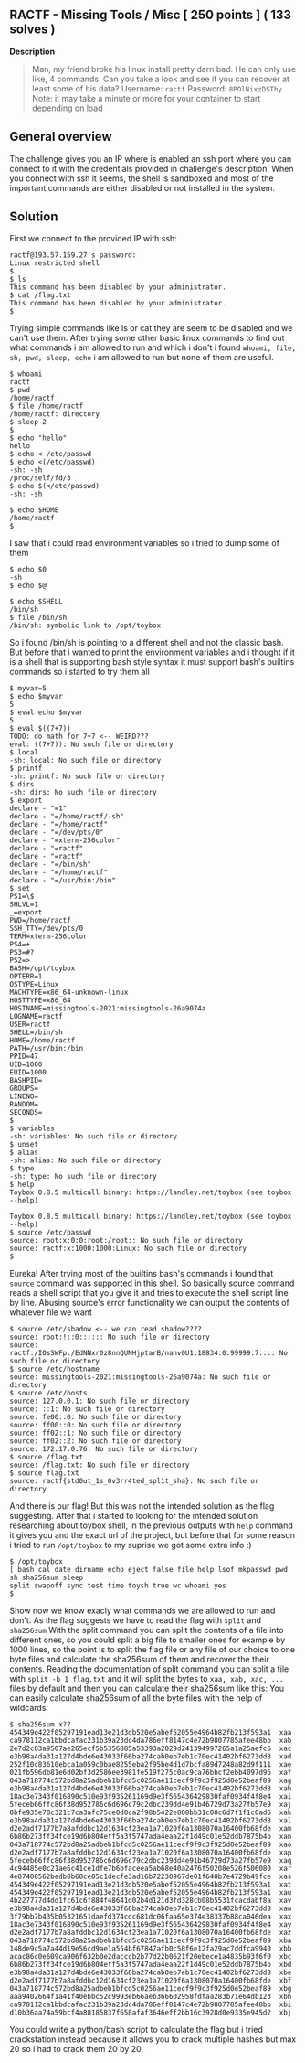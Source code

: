 ## RACTF - Missing Tools / Misc [ 250 points ] ( 133 solves )
**Description**

> Man, my friend broke his linux install pretty darn bad. He can only use like, 4 commands. Can you take a look and see if you can recover at least some of his data?
> Username: `ractf` 
> Password: `8POlNixzDSThy` 
> Note: it may take a minute or more for your container to start depending on load
## General overview
The challenge gives you an IP where is enabled an ssh port where you can connect to it with the credentials provided in challenge's description. When you connect with ssh it seems, the shell is sandboxed and most of the important commands are either disabled or not installed in the system. 
## Solution
First we connect to the provided IP with ssh:

    ractf@193.57.159.27's password: 
	Linux restricted shell
	$ 
	$ ls
	This command has been disabled by your administrator.
	$ cat /flag.txt
	This command has been disabled by your administrator.
	$ 
Trying simple commands like ls or cat they are seem to be disabled and we can't use them. After trying some other basic linux commands to find out what commands i am allowed to run and which i don't i found `whoami, file, sh, pwd, sleep, echo` i am allowed to run but none of them are useful.

    $ whoami
    ractf
    $ pwd
    /home/ractf
    $ file /home/ractf
    /home/ractf: directory
    $ sleep 2
    $ 
	$ echo "hello"
	hello
	$ echo < /etc/passwd
	$ echo <(/etc/passwd)
	-sh: -sh
	/proc/self/fd/3
	$ echo $(</etc/passwd)
	-sh: -sh

	$ echo $HOME
	/home/ractf
	$ 
I saw that i could read environment variables so i tried to dump some of them

    $ echo $0
    -sh
    $ echo $@
    
    $ echo $SHELL
    /bin/sh
    $ file /bin/sh
    /bin/sh: symbolic link to /opt/toybox
So i found /bin/sh  is pointing to a different shell and not the classic bash.
But before that i wanted to print the environment variables and i thought if it is a shell that is supporting bash style syntax it must support bash's builtins commands so i started to try them all

    $ myvar=5
    $ echo $myvar
    5
    $ eval echo $myvar
    5
    $ eval $((7+7))
    TODO: do math for 7+7 <-- WEIRD???
    eval: ((7+7)): No such file or directory
    $ local
    -sh: local: No such file or directory
    $ printf
    -sh: printf: No such file or directory
    $ dirs
    -sh: dirs: No such file or directory
	$ export
	declare - "=1"
	declare - "=/home/ractf/-sh"
	declare - "=/home/ractf"
	declare - "=/dev/pts/0"
	declare - "=xterm-256color"
	declare - "=ractf"
	declare - "=ractf"
	declare - "=/bin/sh"
	declare - "=/home/ractf"
	declare - "=/usr/bin:/bin"
	$ set
	PS1=\$ 
	SHLVL=1
	_=export
	PWD=/home/ractf
	SSH_TTY=/dev/pts/0
	TERM=xterm-256color
	PS4=+ 
	PS3=#? 
	PS2=> 
	BASH=/opt/toybox
	OPTERR=1
	OSTYPE=Linux
	MACHTYPE=x86_64-unknown-linux
	HOSTTYPE=x86_64
	HOSTNAME=missingtools-2021:missingtools-26a9074a
	LOGNAME=ractf
	USER=ractf
	SHELL=/bin/sh
	HOME=/home/ractf
	PATH=/usr/bin:/bin
	PPID=47
	UID=1000
	EUID=1000
	BASHPID=
	GROUPS=
	LINENO=
	RANDOM=
	SECONDS=
	$ 
	$ variables
	-sh: variables: No such file or directory
	$ unset
	$ alias
	-sh: alias: No such file or directory
	$ type
	-sh: type: No such file or directory
	$ help
	Toybox 0.8.5 multicall binary: https://landley.net/toybox (see toybox --help)

	Toybox 0.8.5 multicall binary: https://landley.net/toybox (see toybox --help)
	$ source /etc/passwd
	source: root:x:0:0:root:/root:: No such file or directory
	source: ractf:x:1000:1000:Linux: No such file or directory
	$ 
Eureka! After trying most of the builtins bash's commands i found that `source` command was supported in this shell.
So basically source command reads a shell script that you give it and tries to execute the shell script line by line.
Abusing source's error functionality we can output the contents of whatever file we want

    $ source /etc/shadow <-- we can read shadow????
    source: root:!::0:::::: No such file or directory
    source: ractf:/IOsSWFp./EdNNxr0z8nnQUNHjptarB/nahv0U1:18834:0:99999:7:::: No such file or directory
    $ source /etc/hostname
    source: missingtools-2021:missingtools-26a9074a: No such file or directory
    $ source /etc/hosts
    source: 127.0.0.1: No such file or directory
    source: ::1: No such file or directory
    source: fe00::0: No such file or directory
    source: ff00::0: No such file or directory
    source: ff02::1: No such file or directory
    source: ff02::2: No such file or directory
    source: 172.17.0.76: No such file or directory
    $ source /flag.txt
    source: /flag.txt: No such file or directory
    $ source flag.txt
    source: ractf{std0ut_1s_0v3rr4ted_spl1t_sha}: No such file or directory
And there is our flag! But this was not the intended solution as the flag suggesting.
After that i started to looking for the intended solution researching about toybox shell, in the previous outputs with `help` command it gives you and the exact url of the project, but before that for some reason i tried to run `/opt/toybox` to my suprise we got some extra info :)

    $ /opt/toybox
    [ bash cal date dirname echo eject false file help lsof mkpasswd pwd sh sha256sum sleep
    split swapoff sync test time toysh true wc whoami yes 
    $ 
Show now we know exacly what commands we are allowed to run and don't. As the flag suggests we have to read the flag with `split` and `sha256sum` 
With the split command you can split the contents of a file into different ones, so you could split a big file to smaller ones for example by 1000 lines, so the point is to split the flag file or any file of our choice to one byte files and calculate the sha256sum of them and recover the their contents. Reading the documentation of split command you can split a file with `split -b 1 flag.txt` and it will split the bytes to `xaa, xab, xac, ...` files by default and then you can calculate their sha256sum like this:
You can easily calculate sha256sum of all the byte files with the help of wildcards:

    $ sha256sum x??
    454349e422f05297191ead13e21d3db520e5abef52055e4964b82fb213f593a1  xaa
    ca978112ca1bbdcafac231b39a23dc4da786eff8147c4e72b9807785afee48bb  xab
    2e7d2c03a9507ae265ecf5b5356885a53393a2029d241394997265a1a25aefc6  xac
    e3b98a4da31a127d4bde6e43033f66ba274cab0eb7eb1c70ec41402bf6273dd8  xad
    252f10c83610ebca1a059c0bae8255eba2f95be4d1d7bcfa89d7248a82d9f111  xae
    021fb596db81e6d02bf3d2586ee3981fe519f275c0ac9ca76bbcf2ebb4097d96  xaf
    043a718774c572bd8a25adbeb1bfcd5c0256ae11cecf9f9c3f925d0e52beaf89  xag
    e3b98a4da31a127d4bde6e43033f66ba274cab0eb7eb1c70ec41402bf6273dd8  xah
    18ac3e7343f016890c510e93f935261169d9e3f565436429830faf0934f4f8e4  xai
    5feceb66ffc86f38d952786c6d696c79c2dbc239dd4e91b46729d73a27fb57e9  xaj
    0bfe935e70c321c7ca3afc75ce0d0ca2f98b5422e008bb31c00c6d7f1f1c0ad6  xak
    e3b98a4da31a127d4bde6e43033f66ba274cab0eb7eb1c70ec41402bf6273dd8  xal
    d2e2adf7177b7a8afddbc12d1634cf23ea1a71020f6a1308070a16400fb68fde  xam
    6b86b273ff34fce19d6b804eff5a3f5747ada4eaa22f1d49c01e52ddb7875b4b  xan
    043a718774c572bd8a25adbeb1bfcd5c0256ae11cecf9f9c3f925d0e52beaf89  xao
    d2e2adf7177b7a8afddbc12d1634cf23ea1a71020f6a1308070a16400fb68fde  xap
    5feceb66ffc86f38d952786c6d696c79c2dbc239dd4e91b46729d73a27fb57e9  xaq
    4c94485e0c21ae6c41ce1dfe7b6bfaceea5ab68e40a2476f50208e526f506080  xar
    4e07408562bedb8b60ce05c1decfe3ad16b72230967de01f640b7e4729b49fce  xas
    454349e422f05297191ead13e21d3db520e5abef52055e4964b82fb213f593a1  xat
    454349e422f05297191ead13e21d3db520e5abef52055e4964b82fb213f593a1  xau
    4b227777d4dd1fc61c6f884f48641d02b4d121d3fd328cb08b5531fcacdabf8a  xav
    e3b98a4da31a127d4bde6e43033f66ba274cab0eb7eb1c70ec41402bf6273dd8  xaw
    3f79bb7b435b05321651daefd374cdc681dc06faa65e374e38337b88ca046dea  xax
    18ac3e7343f016890c510e93f935261169d9e3f565436429830faf0934f4f8e4  xay
    d2e2adf7177b7a8afddbc12d1634cf23ea1a71020f6a1308070a16400fb68fde  xaz
    043a718774c572bd8a25adbeb1bfcd5c0256ae11cecf9f9c3f925d0e52beaf89  xba
    148de9c5a7a44d19e56cd9ae1a554bf67847afb0c58f6e12fa29ac7ddfca9940  xbb
    acac86c0e609ca906f632b0e2dacccb2b77d22b0621f20ebece1a4835b93f6f0  xbc
    6b86b273ff34fce19d6b804eff5a3f5747ada4eaa22f1d49c01e52ddb7875b4b  xbd
    e3b98a4da31a127d4bde6e43033f66ba274cab0eb7eb1c70ec41402bf6273dd8  xbe
    d2e2adf7177b7a8afddbc12d1634cf23ea1a71020f6a1308070a16400fb68fde  xbf
    043a718774c572bd8a25adbeb1bfcd5c0256ae11cecf9f9c3f925d0e52beaf89  xbg
    aaa9402664f1a41f40ebbc52c9993eb66aeb366602958fdfaa283b71e64db123  xbh
    ca978112ca1bbdcafac231b39a23dc4da786eff8147c4e72b9807785afee48bb  xbi
    d10b36aa74a59bcf4a88185837f658afaf3646eff2bb16c3928d0e9335e945d2  xbj
You could write a python/bash script to calculate the flag but i tried crackstation instead because it allows you to crack multiple hashes but max 20 so i had to crack them 20 by 20.

